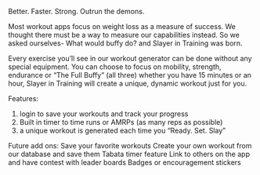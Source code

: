 Better. Faster. Strong. Outrun the demons.

Most workout apps focus on weight loss as a measure of success. We thought there must be a way to measure our capabilities instead. So we asked ourselves- What would buffy do?  and Slayer in Training was born.

Every exercise you’ll see in our workout generator can be done without any special equipment. You can choose to focus on mobility, strength, endurance or “The Full Buffy” (all three) whether you have 15 minutes or an hour, Slayer in Training will create a unique, dynamic workout just for you.  

Features: 
1) login to save your workouts and track your progress
2) Built in timer to time runs or AMRPs (as many reps as possible)
3) a unique workout is generated each time you “Ready. Set. Slay”

Future add ons: 
Save your favorite workouts
Create your own workout from our database and save them
Tabata timer feature
Link to others on the app and have contest with leader boards 
Badges or encouragement stickers 


